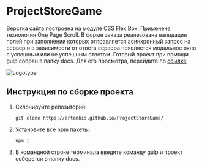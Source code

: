 # ProjectStoreGame
Верстка сайта построена на модуле CSS Flex Box. Применена технология One Page Scroll. В форме заказа реалезована валидация полей при заполнении которых отправляется асинхронный запрос на сервер и в зависимости от ответа сервера появляется модальное окно с успешным или не успешным ответом. Готовый проект при помощи gulp собран в папку docs. Для его просмотра, перейдите по [ссылке](https://artemkis.github.io/ChoccoTutorial/)

![Logotype](./docs/img/banner-2.png)
## Инструкция по сборке проекта

1. Cклонируйте репозиторий: 

   ```git clone https://artemkis.github.io/ProjectStoreGame/```

2. Установите все npm пакеты:

   ```npm i```

3. В командной строке терминала введите команду gulp и проект соберется в папку docs.
